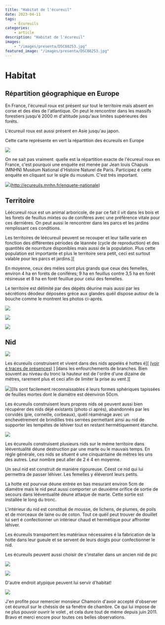 ```yaml
---
title: "Habitat de l'écureuil"
date: 2023-04-11
tags: 
    - Écureuils
categories:
    - article
description: "Habitat de l'écureuil"
images:
    - "/images/presenta/DSC08253.jpg"
featured_image: "/images/presenta/DSC08253.jpg"
---
```


# Habitat

## Répartition géographique en Europe 

En France, l'écureuil roux est présent sur tout le territoire mais absent en corse et des éles de l'atlantique. On peut le rencontrer dans les massifs forestiers jusqu'é 2000 m d'altitude jusqu'aux limites supérieures des foréts. 

L'écureuil roux est aussi présent en Asie jusqu'au japon. 

Cette carte représente en vert la répartition des écureuils en Europe

![](/images/preshabi_fichiers/image002.jpg) 

On ne sait pas vraiment  quelle est la répartition exacte de l'écureuil roux en France, c'est pourquoi une enquéte est menée par Jean louis Chapuis (MNHN) Muséum National d'Histoire Naturel de Paris. Participez é cette enquéte en cliquant sur le sigle du muséum. C'est trés important.

![](/images/autres/index.1.gif)(http://ecureuils.mnhn.fr/enquete-nationale)


## Territoire 

Léécureuil roux est un animal arboricole, de par ce fait il vit dans les bois et les forets de feuillus mixtes ou de coniféres avec une préférence vitale pour ces derniéres. On peut aussi le rencontrer dans les parcs et les jardins remplissant ces conditions.

Les territoires de léécureuil peuvent se recouper et leur taille varie en fonction des différentes périodes de léannée (cycle de reproduction) et des quantités de nourriture disponibles mais aussi de la population. Plus cette population est importante et plus le territoire sera petit, ceci est surtout valable pour les parcs et jardins.][  

En moyenne, ceux des méles sont plus grands que ceux des femelles, environ 4 ha en foréts de coniféres; 9 ha en feuillus contre 3,5 ha en forét résineuse et 8 ha en forét feuillue pour celui des femelles.  

Le territoire est délimité par des dépéts déurine mais aussi par les sécrétions déodeur déposées gréce aux glandes quéil dispose autour de la bouche comme le montrent les photos ci-aprés. 


![](/images/presenta/DSC08753.jpg) 

![](/images/presenta/DSC08764.jpg) 

![](/images/presenta/DSC08450.jpg) 


## Nid

![](/images/presenta/DSC08480.jpg) 



Les écureuils construisent et vivent dans des nids appelés é hottes é][ [(voir é traces de présences)](tracepres.htm#Le_nid_) ] [dans les enfourchements de branches. Bien souvent au niveau du tronc la hauteur est de l'ordre d'une dizaine de métres, rarement plus et ceci afin de limiter la prise au vent.][  

![](/images/preshabi_fichiers/image003.gif)][Ils sont facilement reconnaissables é leurs formes sphériques tapissées de feuilles mortes dont le diamétre est déenviron 50cm. 



Les écureuils construisent leurs propres nids oé peuvent aussi bien récupérer des nids déjé existants (photo ci aprés), abandonnés par les corvidés (pie, corneille, corbeaux), quéil réaménage avec un enchevétrement de brindilles trés serrées permettant ainsi au nid de supporter les tempétes de léhiver tout en restant hermétiquement étanche. 

![](/images/tracespre/DSC07959.jpg) 

Les écureuils construisent plusieurs nids sur le méme territoire dans lééventualité déune destruction par une marte ou le mauvais temps. En régle générale, ces nids se situent é une cinquantaine de métres les uns des autres. Leur nombre peut aller de 2 é 4 en moyenne. 

Un seul nid est construit de maniére rigoureuse. Céest ce nid qui lui permettra de passer léhiver. Les femelles y éléveront leurs petits. 

La hotte est pourvue déune entrée en bas mesurant environ 5cm de diamétre mais le nid peut aussi comporter un deuxiéme orifice de sortie de secours dans lééventualité déune attaque de marte. Cette sortie est installée le long du tronc. 



L'intérieur du nid est constitué de mousse, de lichens, de plumes, de poils et de morceaux de laine ou de coton. Tout ce quéil peut trouver de douillet lui sert é confectionner un intérieur chaud et hermétique pour affronter léhiver.

Les écureuils transportent les matériaux nécessaires é la fabrication de la hotte dans leur gueule et se servent de leurs doigts pour confectionner le nid. 

Les écureuils peuvent aussi choisir de s'installer dans un ancien nid de pic  

![](/images/les%20nids/DSC03488.jpg) 

![](/images/les%20nids/DSC03497.jpg) 

D'autre endroit atypique peuvent lui servir d'habitat!

![](/images/autres/ECUREUIL.jpg) 


J'en profite pour remercier monsieur Chamorin d'avoir accepté d'observer cet écureuil sur le chéssis de sa fenétre de chambre. Ce qui lui impose de ne plus pouvoir ouvrir le volet , et cela dure tout de méme depuis juin 2011. Bravo et merci encore pour toutes ces belles observations. 

